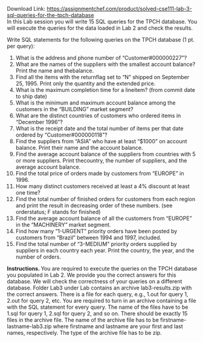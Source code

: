 Download Link: https://assignmentchef.com/product/solved-cse111-lab-3-sql-queries-for-the-tpch-database
<br>
In this Lab session you will write 15 SQL queries for the TPCH database. You will execute the queries for the data loaded in Lab 2 and check the results.

Write SQL statements for the following queries on the TPCH database (1 pt. per query):

<ol>

 <li>What is the address and phone number of “Customer#000000227”?</li>

 <li>What are the names of the suppliers with the smallest account balance? Print the name and thebalance.</li>

 <li>Find all the items with the returnflag set to “N” shipped on September 25, 1995. Print only the quantity and the extended price.</li>

 <li>What is the maximum completion time for a lineitem? (from commit date to ship date)</li>

 <li>What is the minimum and maximum account balance among the customers in the “BUILDING” market segment?</li>

 <li>What are the distinct countries of customers who ordered items in “December 1996”?</li>

 <li>What is the receipt date and the total number of items per that date ordered by “Customer#000000118”?</li>

 <li>Find the suppliers from “ASIA” who have at least “$1000” on account balance. Print their name and the account balance.</li>

 <li>Find the average account balance of the suppliers from countries with 5 or more suppliers. Print thecountry, the number of suppliers, and the average account balance.</li>

 <li>Find the total price of orders made by customers from “EUROPE” in 1996.</li>

 <li>How many distinct customers received at least a 4% discount at least one time?</li>

 <li>Find the total number of finished orders for customers from each region and print the result in decreasing order of these numbers. (see orderstatus; F stands for finished)</li>

 <li>Find the average account balance of all the customers from “EUROPE” in the “MACHINERY” market segment.</li>

 <li>Find how many “1-URGENT” priority orders have been posted by customers from “Brazil” between 1994 and 1997, included.</li>

 <li>Find the total number of “3-MEDIUM” priority orders supplied by suppliers in each country each year. Print the country, the year, and the number of orders.</li>

</ol>

<strong>Instructions. </strong>You are required to execute the queries on the TPCH database you populated in Lab 2. We provide you the correct answers for this database. We will check the correctness of your queries on a different database. Folder Lab3 under Lab contains an archive lab3-results.zip with the correct answers. There is a file for each query, e.g., 1.out for query 1, 2.out for query 2, etc. You are required to turn in an archive containing a file with the SQL statement for every query. The name of the files have to be 1.sql for query 1, 2.sql for query 2, and so on. There should be exactly 15 files in the archive file. The name of the archive file has to be firstname-lastname-lab3.zip where firstname and lastname are your first and last names, respectively. The type of the archive file has to be zip.